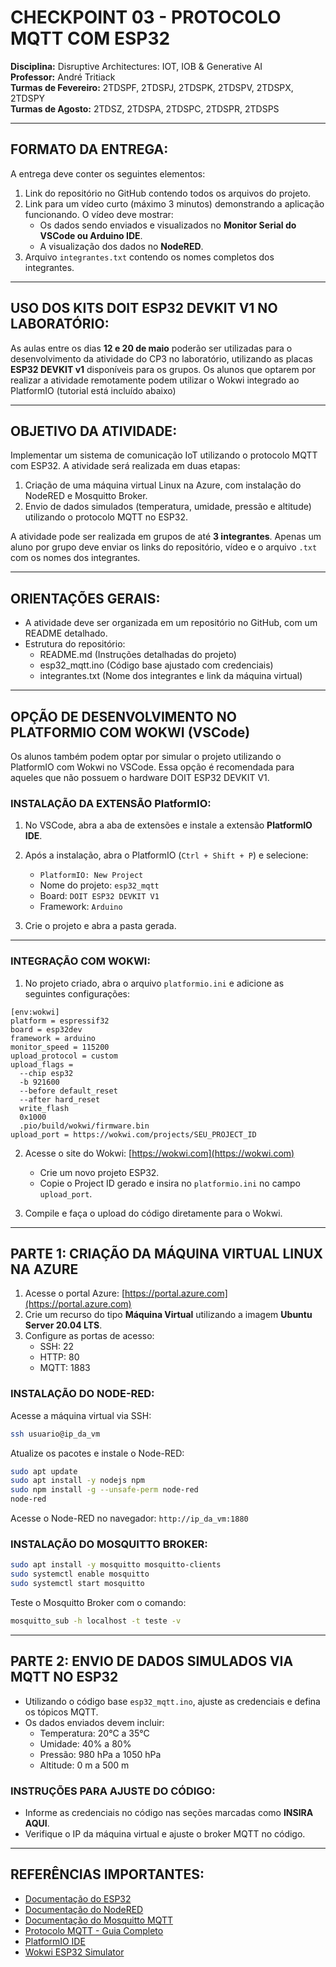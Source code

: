 
# CHECKPOINT 03 - PROTOCOLO MQTT COM ESP32
**Disciplina:** Disruptive Architectures: IOT, IOB & Generative AI  
**Professor:** André Tritiack  
**Turmas de Fevereiro:** 2TDSPF, 2TDSPJ, 2TDSPK, 2TDSPV, 2TDSPX, 2TDSPY  
**Turmas de Agosto:** 2TDSZ, 2TDSPA, 2TDSPC, 2TDSPR, 2TDSPS  

---

## FORMATO DA ENTREGA:
A entrega deve conter os seguintes elementos:  
1. Link do repositório no GitHub contendo todos os arquivos do projeto.  
2. Link para um vídeo curto (máximo 3 minutos) demonstrando a aplicação funcionando. O vídeo deve mostrar:  
   - Os dados sendo enviados e visualizados no **Monitor Serial do VSCode ou Arduino IDE**.  
   - A visualização dos dados no **NodeRED**.  
3. Arquivo `integrantes.txt` contendo os nomes completos dos integrantes.  

---

## USO DOS KITS DOIT ESP32 DEVKIT V1 NO LABORATÓRIO:

As aulas entre os dias **12 e 20 de maio** poderão ser utilizadas para o desenvolvimento da atividade do CP3 no laboratório, utilizando as placas **ESP32 DEVKIT v1** disponíveis para os grupos. 
Os alunos que optarem por realizar a atividade remotamente podem utilizar o Wokwi integrado ao PlatformIO (tutorial está incluído abaixo)

---

## OBJETIVO DA ATIVIDADE:
Implementar um sistema de comunicação IoT utilizando o protocolo MQTT com ESP32. A atividade será realizada em duas etapas:  

1. Criação de uma máquina virtual Linux na Azure, com instalação do NodeRED e Mosquitto Broker.  
2. Envio de dados simulados (temperatura, umidade, pressão e altitude) utilizando o protocolo MQTT no ESP32.  

A atividade pode ser realizada em grupos de até **3 integrantes**. Apenas um aluno por grupo deve enviar os links do repositório, vídeo e o arquivo `.txt` com os nomes dos integrantes.

---

## ORIENTAÇÕES GERAIS:
- A atividade deve ser organizada em um repositório no GitHub, com um README detalhado.
- Estrutura do repositório:
  - README.md (Instruções detalhadas do projeto)
  - esp32_mqtt.ino (Código base ajustado com credenciais)
  - integrantes.txt (Nome dos integrantes e link da máquina virtual)  

---

## OPÇÃO DE DESENVOLVIMENTO NO PLATFORMIO COM WOKWI (VSCode)

Os alunos também podem optar por simular o projeto utilizando o PlatformIO com Wokwi no VSCode. Essa opção é recomendada para aqueles que não possuem o hardware DOIT ESP32 DEVKIT V1.

### **INSTALAÇÃO DA EXTENSÃO PlatformIO:**

1. No VSCode, abra a aba de extensões e instale a extensão **PlatformIO IDE**.

2. Após a instalação, abra o PlatformIO (`Ctrl + Shift + P`) e selecione:  
   - `PlatformIO: New Project`
   - Nome do projeto: `esp32_mqtt`
   - Board: `DOIT ESP32 DEVKIT V1`
   - Framework: `Arduino`

3. Crie o projeto e abra a pasta gerada.

---

### **INTEGRAÇÃO COM WOKWI:**
1. No projeto criado, abra o arquivo `platformio.ini` e adicione as seguintes configurações:

```
[env:wokwi]
platform = espressif32
board = esp32dev
framework = arduino
monitor_speed = 115200
upload_protocol = custom
upload_flags =
  --chip esp32
  -b 921600
  --before default_reset
  --after hard_reset
  write_flash
  0x1000
  .pio/build/wokwi/firmware.bin
upload_port = https://wokwi.com/projects/SEU_PROJECT_ID
```

2. Acesse o site do Wokwi: [https://wokwi.com](https://wokwi.com)  
   - Crie um novo projeto ESP32.  
   - Copie o Project ID gerado e insira no `platformio.ini` no campo `upload_port`.  

3. Compile e faça o upload do código diretamente para o Wokwi.

---

## PARTE 1: CRIAÇÃO DA MÁQUINA VIRTUAL LINUX NA AZURE

1. Acesse o portal Azure: [https://portal.azure.com](https://portal.azure.com)  
2. Crie um recurso do tipo **Máquina Virtual** utilizando a imagem **Ubuntu Server 20.04 LTS**.
3. Configure as portas de acesso:
   - SSH: 22
   - HTTP: 80
   - MQTT: 1883

### INSTALAÇÃO DO NODE-RED:
Acesse a máquina virtual via SSH:

```bash
ssh usuario@ip_da_vm
```

Atualize os pacotes e instale o Node-RED:

```bash
sudo apt update
sudo apt install -y nodejs npm
sudo npm install -g --unsafe-perm node-red
node-red
```

Acesse o Node-RED no navegador: `http://ip_da_vm:1880`  

### INSTALAÇÃO DO MOSQUITTO BROKER:

```bash
sudo apt install -y mosquitto mosquitto-clients
sudo systemctl enable mosquitto
sudo systemctl start mosquitto
```

Teste o Mosquitto Broker com o comando:

```bash
mosquitto_sub -h localhost -t teste -v
```

---

## PARTE 2: ENVIO DE DADOS SIMULADOS VIA MQTT NO ESP32

- Utilizando o código base `esp32_mqtt.ino`, ajuste as credenciais e defina os tópicos MQTT.
- Os dados enviados devem incluir:
  - Temperatura: 20°C a 35°C
  - Umidade: 40% a 80%
  - Pressão: 980 hPa a 1050 hPa
  - Altitude: 0 m a 500 m

### INSTRUÇÕES PARA AJUSTE DO CÓDIGO:
- Informe as credenciais no código nas seções marcadas como **INSIRA AQUI**.
- Verifique o IP da máquina virtual e ajuste o broker MQTT no código.

---

## REFERÊNCIAS IMPORTANTES:
- [Documentação do ESP32](https://docs.espressif.com/projects/esp-idf/en/latest/esp32/)
- [Documentação do NodeRED](https://nodered.org/docs/)
- [Documentação do Mosquitto MQTT](https://mosquitto.org/documentation/)
- [Protocolo MQTT - Guia Completo](https://mqtt.org/getting-started/)
- [PlatformIO IDE](https://platformio.org/)
- [Wokwi ESP32 Simulator](https://wokwi.com/)
